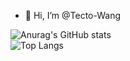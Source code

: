 - 👋 Hi, I’m @Tecto-Wang

![Anurag's GitHub stats](https://github-readme-stats.vercel.app/api?username=Tecto-Wang)  
![Top Langs](https://github-readme-stats.vercel.app/api/top-langs/?username=Tecto-Wang)  

<!---
Tecto-Wang/Tecto-Wang is a ✨ special ✨ repository because its `README.md` (this file) appears on your GitHub profile.
You can click the Preview link to take a look at your changes.
--->
